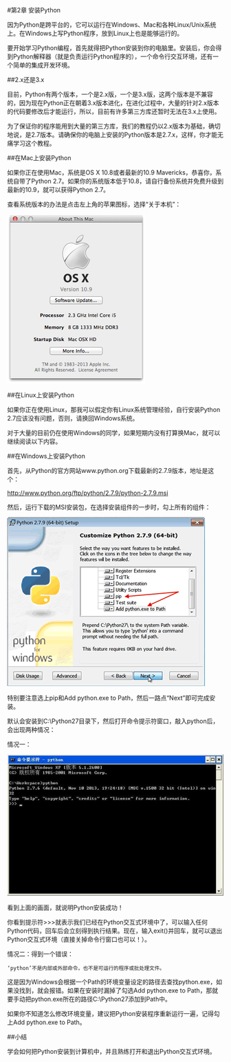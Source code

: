 #第2章 安装Python


因为Python是跨平台的，它可以运行在Windows、Mac和各种Linux/Unix系统上。在Windows上写Python程序，放到Linux上也是能够运行的。

要开始学习Python编程，首先就得把Python安装到你的电脑里。安装后，你会得到Python解释器（就是负责运行Python程序的），一个命令行交互环境，还有一个简单的集成开发环境。

##2.x还是3.x

目前，Python有两个版本，一个是2.x版，一个是3.x版，这两个版本是不兼容的，因为现在Python正在朝着3.x版本进化，在进化过程中，大量的针对2.x版本的代码要修改后才能运行，所以，目前有许多第三方库还暂时无法在3.x上使用。

为了保证你的程序能用到大量的第三方库，我们的教程仍以2.x版本为基础，确切地说，是2.7版本。请确保你的电脑上安装的Python版本是2.7.x，这样，你才能无痛学习这个教程。

##在Mac上安装Python

如果你正在使用Mac，系统是OS X 10.8或者最新的10.9 Mavericks，恭喜你，系统自带了Python 2.7。如果你的系统版本低于10.8，请自行备份系统并免费升级到最新的10.9，就可以获得Python 2.7。

查看系统版本的办法是点击左上角的苹果图标，选择“关于本机”：

![osx-10.9](../image/chapter2/2-1.jpg)

##在Linux上安装Python

如果你正在使用Linux，那我可以假定你有Linux系统管理经验，自行安装Python 2.7应该没有问题，否则，请换回Windows系统。

对于大量的目前仍在使用Windows的同学，如果短期内没有打算换Mac，就可以继续阅读以下内容。

##在Windows上安装Python

首先，从Python的官方网站www.python.org下载最新的2.7.9版本，地址是这个：

http://www.python.org/ftp/python/2.7.9/python-2.7.9.msi

然后，运行下载的MSI安装包，在选择安装组件的一步时，勾上所有的组件：

![install-python-windows](../image/chapter2/2-2.jpg)

特别要注意选上pip和Add python.exe to Path，然后一路点“Next”即可完成安装。

默认会安装到C:\Python27目录下，然后打开命令提示符窗口，敲入python后，会出现两种情况：

情况一：

![python-command](../image/chapter2/2-3.jpg)

看到上面的画面，就说明Python安装成功！

你看到提示符>>>就表示我们已经在Python交互式环境中了，可以输入任何Python代码，回车后会立刻得到执行结果。现在，输入exit()并回车，就可以退出Python交互式环境（直接关掉命令行窗口也可以！）。

情况二：得到一个错误：

	‘python’不是内部或外部命令，也不是可运行的程序或批处理文件。

这是因为Windows会根据一个Path的环境变量设定的路径去查找python.exe，如果没找到，就会报错。如果在安装时漏掉了勾选Add python.exe to Path，那就要手动把python.exe所在的路径C:\Python27添加到Path中。

如果你不知道怎么修改环境变量，建议把Python安装程序重新运行一遍，记得勾上Add python.exe to Path。

##小结

学会如何把Python安装到计算机中，并且熟练打开和退出Python交互式环境。